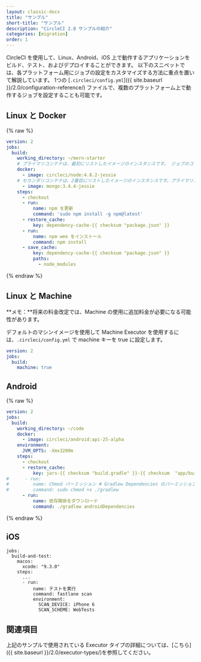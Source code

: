 ```yaml
---
layout: classic-docs
title: "サンプル"
short-title: "サンプル"
description: "CircleCI 2.0 サンプルの紹介"
categories: [migration]
order: 1
---
```



CircleCI を使用して、Linux、Android、iOS 上で動作するアプリケーションをビルド、テスト、およびデプロイすることができます。 以下のスニペットでは、各プラットフォーム用にジョブの設定をカスタマイズする方法に重点を置いて解説しています。 1つの [`.circleci/config.yml`]({{ site.baseurl }}/2.0/configuration-reference/) ファイルで、複数のプラットフォーム上で動作するジョブを設定することも可能です。

## Linux と Docker

{% raw %}

```yaml
version: 2
jobs:
  build:
    working_directory: ~/mern-starter
    # プライマリコンテナは、最初にリストしたイメージのインスタンスです。 ジョブのコマンドは、このコンテナ内で実行されます。
    docker:
      - image: circleci/node:4.8.2-jessie
    # セカンダリコンテナは、2番目にリストしたイメージのインスタンスです。プライマリコンテナ上に公開されているポートをローカルホストで利用できる共通ネットワーク内で実行されます。
      - image: mongo:3.4.4-jessie
    steps:
      - checkout
      - run:
          name: npm を更新
          command: 'sudo npm install -g npm@latest'
      - restore_cache:
          key: dependency-cache-{{ checksum "package.json" }}
      - run:
          name: npm wee をインストール
          command: npm install
      - save_cache:
          key: dependency-cache-{{ checksum "package.json" }}
          paths:
            - node_modules
```

{% endraw %}

## Linux と Machine

**メモ：**将来の料金改定では、Machine の使用に追加料金が必要になる可能性があります。

デフォルトのマシンイメージを使用して Machine Executor を使用するには、`.circleci/config.yml` で machine キーを true に設定します。

```yaml
version: 2
jobs:
  build:
    machine: true
```

## Android

{% raw %}

```yaml
version: 2
jobs:
  build:
    working_directory: ~/code
    docker:
      - image: circleci/android:api-25-alpha
    environment:
      JVM_OPTS: -Xmx3200m
    steps:
      - checkout
      - restore_cache:
          key: jars-{{ checksum "build.gradle" }}-{{ checksum  "app/build.gradle" }}
#      - run:
#         name: Chmod パーミッション # Gradlew Dependencies のパーミッションが失敗する場合は、これを使用します。
#         command: sudo chmod +x ./gradlew
      - run:
          name: 依存関係をダウンロード
          command: ./gradlew androidDependencies
```

{% endraw %}

## iOS

    jobs:
      build-and-test:
        macos:
          xcode: "9.3.0"
        steps:
          ...
          - run:
              name: テストを実行
              command: fastlane scan
              environment:
                SCAN_DEVICE: iPhone 6
                SCAN_SCHEME: WebTests



## 関連項目

上記のサンプルで使用されている Executor タイプの詳細については、[こちら]({{ site.baseurl }}/2.0/executor-types/)を参照してください。
